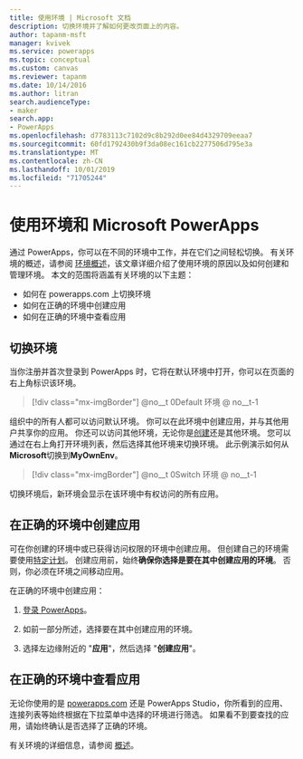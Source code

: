 ```yaml
---
title: 使用环境 | Microsoft 文档
description: 切换环境并了解如何更改页面上的内容。
author: tapanm-msft
manager: kvivek
ms.service: powerapps
ms.topic: conceptual
ms.custom: canvas
ms.reviewer: tapanm
ms.date: 10/14/2016
ms.author: litran
search.audienceType:
- maker
search.app:
- PowerApps
ms.openlocfilehash: d7783113c7102d9c8b292d0ee84d4329709eeaa7
ms.sourcegitcommit: 60fd1792430b9f3da08ec161cb2277506d795e3a
ms.translationtype: MT
ms.contentlocale: zh-CN
ms.lasthandoff: 10/01/2019
ms.locfileid: "71705244"
---
```

# <a name="working-with-environments-and-microsoft-powerapps"></a>使用环境和 Microsoft PowerApps
通过 PowerApps，你可以在不同的环境中工作，并在它们之间轻松切换。 有关环境的概述，请参阅 [环境概述](../../administrator/environments-overview.md)，该文章详细介绍了使用环境的原因以及如何创建和管理环境。 本文的范围将涵盖有关环境的以下主题：

- 如何在 powerapps.com 上切换环境
- 如何在正确的环境中创建应用
- 如何在正确的环境中查看应用

## <a name="switch-the-environment"></a>切换环境
当你注册并首次登录到 PowerApps 时，它将在默认环境中打开，你可以在页面的右上角标识该环境。

> [!div class="mx-imgBorder"]
> @no__t 0Default 环境 @ no__t-1

组织中的所有人都可以访问默认环境。 你可以在此环境中创建应用，并与其他用户共享你的应用。 你还可以访问其他环境，无论你是[创建](../../administrator/environments-administration.md)还是其他环境。 您可以通过在右上角打开环境列表，然后选择其他环境来切换环境。 此示例演示如何从**Microsoft**切换到**MyOwnEnv**。

> [!div class="mx-imgBorder"]
> @no__t 0Switch 环境 @ no__t-1

切换环境后，新环境会显示在该环境中有权访问的所有应用。

## <a name="create-apps-in-the-right-environment"></a>在正确的环境中创建应用
可在你创建的环境中或已获得访问权限的环境中创建应用。 但创建自己的环境需要使用[特定计划](../../administrator/pricing-billing-skus.md)。 创建应用前，始终**确保你选择是要在其中创建应用的环境**。 否则，你必须在环境之间移动应用。

在正确的环境中创建应用：

1. [登录 PowerApps](http://web.powerapps.com?utm_source=padocs&utm_medium=linkinadoc&utm_campaign=referralsfromdoc)。

1. 如前一部分所述，选择要在其中创建应用的环境。

1. 选择左边缘附近的 "**应用**"，然后选择 "**创建应用**"。

## <a name="view-apps-in-the-right-environment"></a>在正确的环境中查看应用
无论你使用的是 [powerapps.com](http://web.powerapps.com?utm_source=padocs&utm_medium=linkinadoc&utm_campaign=referralsfromdoc) 还是 PowerApps Studio，你所看到的应用、连接列表等始终根据在下拉菜单中选择的环境进行筛选。 如果看不到要查找的应用，请始终确认是否选择了正确的环境。

有关环境的详细信息，请参阅 [概述](../../administrator/environments-overview.md)。
